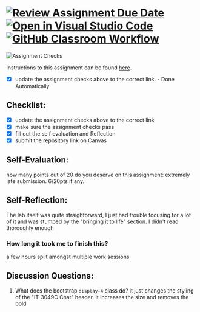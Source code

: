 [![Review Assignment Due Date](https://classroom.github.com/assets/deadline-readme-button-22041afd0340ce965d47ae6ef1cefeee28c7c493a6346c4f15d667ab976d596c.svg)](https://classroom.github.com/a/60T8jdNU)
[![Open in Visual Studio Code](https://classroom.github.com/assets/open-in-vscode-2e0aaae1b6195c2367325f4f02e2d04e9abb55f0b24a779b69b11b9e10269abc.svg)](https://classroom.github.com/online_ide?assignment_repo_id=15314785&assignment_repo_type=AssignmentRepo)
[![GitHub Classroom Workflow](https://github.com/IT3049C-Lively-FA23/chatting-application-Shnickelbob/actions/workflows/classroom.yml/badge.svg)](https://github.com/IT3049C-Lively-FA23/chatting-application-Shnickelbob/actions/workflows/classroom.yml)
=====================
![Assignment Checks](https://github.com/IT3049C/Chatting-Application/workflows/Assignment%20Checks/badge.svg)

Instructions to this assignment can be found [here](https://reedws.github.io/IT3049C/coursework/labs/chatting-app/).
- [x] update the assignment checks above to the correct link. - Done Automatically
## Checklist:
- [x] update the assignment checks above to the correct link
- [x] make sure the assignment checks pass
- [x] fill out the self evaluation and Reflection
- [x] submit the repository link on Canvas

## Self-Evaluation:

how many points out of 20 do you deserve on this assignment: 
extremely late submission. 6/20pts if any. 
## Self-Reflection:
The lab itself was quite straighforward, I just had trouble focusing for a lot of it and was stumped by the "bringing it to life" section. I didn't read thoroughly enough

### How long it took me to finish this?
a few hours split amongst multiple work sessions

## Discussion Questions:
1. What does the bootstrap `display-4` class do?
it just changes the styling of the "IT-3049C Chat" header. It increases the size and removes the bold
